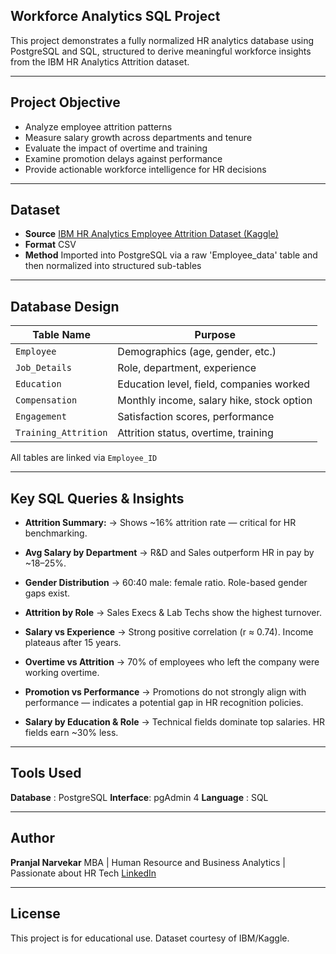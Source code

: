 ## Workforce Analytics SQL Project
This project demonstrates a fully normalized HR analytics database using PostgreSQL and SQL, structured to derive meaningful workforce insights from the IBM HR Analytics Attrition dataset.

---

## Project Objective
- Analyze employee attrition patterns
- Measure salary growth across departments and tenure
- Evaluate the impact of overtime and training
- Examine promotion delays against performance
- Provide actionable workforce intelligence for HR decisions

---

## Dataset
- **Source**  [IBM HR Analytics Employee Attrition Dataset (Kaggle)](https://www.kaggle.com/datasets/pavansubhasht/ibm-hr-analytics-attrition-dataset)
- **Format**  CSV
- **Method**  Imported into PostgreSQL via a raw 'Employee_data' table and then normalized into structured sub-tables

---

## Database Design

| Table Name           | Purpose                                   |
|----------------------|-------------------------------------------|
| `Employee`           | Demographics (age, gender, etc.)          |
| `Job_Details`        | Role, department, experience              |
| `Education`          | Education level, field, companies worked  |
| `Compensation`       | Monthly income, salary hike, stock option |
| `Engagement`         | Satisfaction scores, performance          |
| `Training_Attrition` | Attrition status, overtime, training      |

 All tables are linked via `Employee_ID`

---

## Key SQL Queries & Insights

- **Attrition Summary:**
→ Shows ~16% attrition rate — critical for HR benchmarking.

- **Avg Salary by Department**
→ R&D and Sales outperform HR in pay by ~18–25%.

- **Gender Distribution**
→ 60:40 male: female ratio. Role-based gender gaps exist.

- **Attrition by Role**
→ Sales Execs & Lab Techs show the highest turnover.

- **Salary vs Experience**
→ Strong positive correlation (r ≈ 0.74). Income plateaus after 15 years.

- **Overtime vs Attrition**
→ 70% of employees who left the company were working overtime.

- **Promotion vs Performance**
→ Promotions do not strongly align with performance — indicates a potential gap in HR recognition policies.

- **Salary by Education & Role**
→ Technical fields dominate top salaries. HR fields earn ~30% less.

---

## Tools Used

**Database** : PostgreSQL
**Interface**: pgAdmin 4
**Language** : SQL

---

## Author

**Pranjal Narvekar**
MBA | Human Resource and Business Analytics | Passionate about HR Tech
[LinkedIn](https://www.linkedin.com/in/pranjalnnarvekar24)

---

## License
This project is for educational use. Dataset courtesy of IBM/Kaggle.
